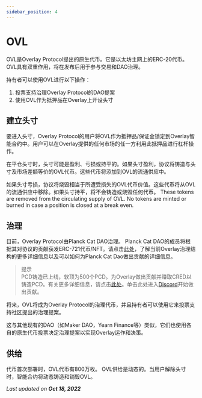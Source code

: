 ```yaml
---
sidebar_position: 4
---
```

# OVL

OVL是Overlay Protocol提出的原生代币。它是以太坊主网上的ERC-20代币。 OVL具有双重作用，将在发布后用于参与交易和DAO治理。

持有者可以使用OVL进行以下操作：



1. 投票支持治理Overlay Protocol的DAO提案
2. 使用OVL作为抵押品在Overlay上开设头寸


## 建立头寸

要进入头寸，Overlay Protocol的用户将OVL作为抵押品/保证金锁定到Overlay智能合约中。用户可以在Overlay提供的任何市场的任一方利用此抵押品进行杠杆操作。

在平仓头寸时，头寸可能是盈利、亏损或持平的。如果头寸盈利，协议将铸造与头寸及市场差额等价的OVL代币。这些代币将添加到OVL的流通供应中。

如果头寸亏损，协议将烧毁相当于所遭受损失的OVL代币价值。这些代币将从OVL的流通供应中移除。如果头寸持平，将不会铸造或烧毁任何代币。 These tokens are removed from the circulating supply of OVL. No tokens are minted or burned in case a position is closed at a break even.  


## 治理

目前，Overlay Protocol由Planck Cat DAO治理。 Planck Cat DAO的成员将根据其对协议的贡献获发ERC-721代币/NFT。请点击[此处](https://www.notion.so/PlanckCat-DAO-7a3fe097aa5c4acaac2d89e142467e53)，了解当前Overlay治理结构的更多详细信息以及可以如何为Planck Cat Dao做出贡献的详细信息。


> 提示     
> PCD铸造已上线，软顶为500个PCD。为Overlay做出贡献并赚取CRED以铸造PCD。有关更多详细信息，请点击[此处](https://www.notion.so/What-is-PlanckCat-DAO-PCD-330510eae9864129aa511668a8a594c8)。单击此处进入[Discord](https://discord.com/invite/m2U5vSr4gD)开始做出贡献。



将来，OVL将成为Overlay Protocol的治理代币，并且持有者可以使用它来投票支持社区提出的治理提案。

这与其他现有的DAO（如Maker DAO，Yearn Finance等）类似，它们也使用各自的原生代币投票决定治理提案以实现Overlay运作和决策。


## 供给

代币首次部署时，OVL代币有800万枚。 OVL供给是动态的。当用户解除头寸时，智能合约将动态铸造和销毁OVL。

<p style={{textAlign: 'right'}}>
<em>Last updated on <strong>Oct 18, 2022</strong></em></p>

